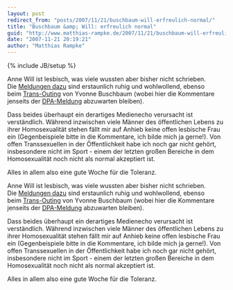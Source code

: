 ```yaml
---
layout: post
redirect_from: "posts/2007/11/21/buschbaum-will-erfreulich-normal/"
title: "Buschbaum &amp; Will: erfreulich normal"
guid: "http://www.matthias-rampke.de/2007/11/21/buschbaum-will-erfreulich-normal/"
date: "2007-11-21 20:19:21"
author: "Matthias Rampke"
---
```

{% include JB/setup %}

<p>Anne Will&nbsp;ist lesbisch, was viele wussten aber bisher nicht schrieben. Die&nbsp;<a href="http://jetzt.sueddeutsche.de/texte/anzeigen/407885/1/1">Meldungen dazu</a>&nbsp;sind erstaunlich ruhig und wohlwollend, ebenso beim&nbsp;<a href="http://www.pole-it-buschbaum.de/index.php?option=com_content&amp;task=view&amp;id=15">Trans-Outing</a>&nbsp;von Yvonne Buschbaum (wobei hier die Kommentare jenseits der&nbsp;<a href="http://www.stern.de/sport-motor/sportwelt/:Leichtathletin-Outing-Ich-Mann/603236.html">DPA-Meldung</a>&nbsp;abzuwarten bleiben).</p><p>Dass beides &uuml;berhaupt ein derartiges Medienecho verursacht ist verst&auml;ndlich. W&auml;hrend inzwischen viele M&auml;nner des &ouml;ffentlichen Lebens zu ihrer Homosexualit&auml;t stehen f&auml;llt mir auf Anhieb keine offen lesbische Frau ein (Gegenbeispiele bitte in die Kommentare, ich bilde mich ja gerne!). Von offen Transsexuellen in der &Ouml;ffentlichkeit habe ich noch gar nicht geh&ouml;rt, insbesondere nicht im Sport - einem der letzten gro&szlig;en Bereiche in dem Homosexualit&auml;t noch nicht als normal akzeptiert ist.</p><p>Alles in allem also eine gute Woche f&uuml;r die Toleranz.</p>
<p>Anne Will&nbsp;ist lesbisch, was viele wussten aber bisher nicht schrieben. Die&nbsp;<a href="http://jetzt.sueddeutsche.de/texte/anzeigen/407885/1/1">Meldungen dazu</a>&nbsp;sind erstaunlich ruhig und wohlwollend, ebenso beim&nbsp;<a href="http://www.pole-it-buschbaum.de/index.php?option=com_content&amp;task=view&amp;id=15">Trans-Outing</a>&nbsp;von Yvonne Buschbaum (wobei hier die Kommentare jenseits der&nbsp;<a href="http://www.stern.de/sport-motor/sportwelt/:Leichtathletin-Outing-Ich-Mann/603236.html">DPA-Meldung</a>&nbsp;abzuwarten bleiben).</p><p>Dass beides &uuml;berhaupt ein derartiges Medienecho verursacht ist verst&auml;ndlich. W&auml;hrend inzwischen viele M&auml;nner des &ouml;ffentlichen Lebens zu ihrer Homosexualit&auml;t stehen f&auml;llt mir auf Anhieb keine offen lesbische Frau ein (Gegenbeispiele bitte in die Kommentare, ich bilde mich ja gerne!). Von offen Transsexuellen in der &Ouml;ffentlichkeit habe ich noch gar nicht geh&ouml;rt, insbesondere nicht im Sport - einem der letzten gro&szlig;en Bereiche in dem Homosexualit&auml;t noch nicht als normal akzeptiert ist.</p><p>Alles in allem also eine gute Woche f&uuml;r die Toleranz.</p>

